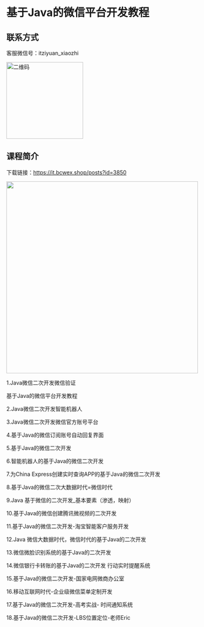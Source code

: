 # 基于Java的微信平台开发教程

## 联系方式

客服微信号：itziyuan_xiaozhi

<img src="https://ziyuanyun.oss-cn-guangzhou.aliyuncs.com/common/20240614073449/666b82192834a.jpg" width="200" height="200" alt="二维码">

## 课程简介

下载链接：https://it.bcwex.shop/posts?id=3850

<img src="https://ziyuanyun.oss-cn-guangzhou.aliyuncs.com/yun/20240515185356/6644944427b92.jpg" width="500" alt="">

  1.Java微信二次开发微信验证

 基于Java的微信平台开发教程



 2.Java微信二次开发智能机器人

 3.Java微信二次开发微信官方账号平台

 4.基于Java的微信订阅账号自动回复界面

 5.基于Java的微信二次开发

 6.智能机器人的基于Java的微信二次开发

 7.为China Express创建实时查询APP的基于Java的微信二次开发

 8.基于Java的微信二次大数据时代=微信时代

 9.Java 基于微信的二次开发_基本要素（渗透，映射）

 10.基于Java的微信创建腾讯微视频的二次开发

 11.基于Java的微信二次开发-淘宝智能客户服务开发

 12.Java 微信大数据时代，微信时代的基于Java的二次开发

 13.微信微脸识别系统的基于Java的二次开发

 14.微信银行卡转账的基于Java的二次开发 行动实时提醒系统

 15.基于Java的微信二次开发-国家电网微商办公室

 16.移动互联网时代-企业级微信菜单定制开发

 17.基于Java的微信二次开发-高考实战- 时间通知系统

 18.基于Java的微信二次开发-LBS位置定位-老师Eric

  